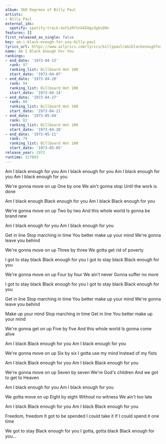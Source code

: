```yaml
---
album: 360 Degrees of Billy Paul
artists:
- Billy Paul
external_ids:
  spotify: spotify:track:4xtSzRYtnU4IUqz3gksO9n
features: []
first_released_as_single: false
key: am-i-black-enough-for-you-billy-paul
lyrics_url: https://www.azlyrics.com/lyrics/billypaul/amiblackenoughforyou.html
name: Am I Black Enough For You
rankings:
- end_date: '1973-04-13'
  rank: 97
  ranking_list: Billboard Hot 100
  start_date: '1973-04-07'
- end_date: '1973-04-20'
  rank: 94
  ranking_list: Billboard Hot 100
  start_date: '1973-04-14'
- end_date: '1973-04-27'
  rank: 88
  ranking_list: Billboard Hot 100
  start_date: '1973-04-21'
- end_date: '1973-05-04'
  rank: 82
  ranking_list: Billboard Hot 100
  start_date: '1973-04-28'
- end_date: '1973-05-11'
  rank: 79
  ranking_list: Billboard Hot 100
  start_date: '1973-05-05'
release_year: 1972
runtime: 317093
---
```

Am I black enough for you
Am I black enough for you
Am I black enough for you
Am I black enough for you

We're gonna move on up
One by one
We ain't gonna stop
Until the work is done

Am I black enough
Black enough for you
Am I black
Black enough for you

We're gonna move on up
Two by two
And this whole world
Is gonna be brand new

Am I black enough for you
Am I black enough for you

Get in line
Stop marching in time
You better make up your mind
We're gonna leave you behind

We're gonna move on up
Three by three
We gotta get rid of poverty

I got to stay black
Black enough for you
I got to stay black
Black enough for you

We're gonna move on up
Four by four
We ain't never
Gonna suffer no more

I got to stay black
Black enough for you
I got to stay black
Black enough for you

Get in line
Stop marching in time
You better make up your mind
We're gonna leave you behind

Make up your mind
Stop marching in time
Get in line
You better make up your mind

We're gonna get on up
Five by five
And this whole world
Is gonna come alive

Am I black
Black enough for you
Am I black enough for you

We're gonna move on up
Six by six
I gotta use my mind
Instead of my fists

Am I black
Black enough for you
Am I black
Black enough for you

We're gonna move on up
Seven by seven
We're God's children
And we got to get to Heaven

Am I black enough for you
Am I black enough for you

We gotta move on up
Eight by eight
Without no witness
We ain't too late

Am I black
Black enough for you
Am I black
Black enough for you

Freedom, freedom
It got to be spended
I could take it
If I could spend it one time

We got to stay
Black enough for you
I gotta, gotta black
Black enough for you...
